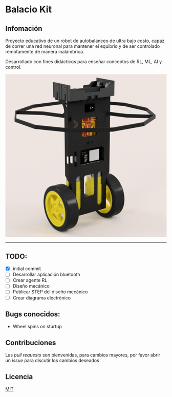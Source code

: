# Balacio Kit

## Infomación

Proyecto educativo de un robot de autobalanceo de ultra bajo costo, capaz de correr una red neuronal para mantener el equibrio y de ser controlado remotamente de manera inalámbrica.

Desarrollado con fines didácticos para enseñar conceptos de RL, ML, AI y control.


![Balancio v0.4](resources/Balanciov0_4.png?raw=true )

---

## TODO:

- [x] initial commit
- [ ] Desarrollar aplicación bluetooth
- [ ] Crear agente RL
- [ ] Diseño mecánico
- [ ] Publicar STEP del diseño mecánico
- [ ] Crear diagrama electrónico

## Bugs conocidos:

- Wheel spins on sturtup

## Contribuciones
Las *pull requests* son bienvenidas, para cambios mayores, por favor abrir un *issue* para discutir los cambios deseados

## Licencia
[MIT](https://choosealicense.com/licenses/mit/)